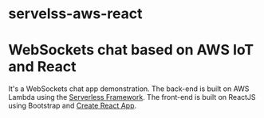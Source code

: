 # servelss-aws-react

# WebSockets chat based on AWS IoT and React

It's a WebSockets chat app demonstration.
The back-end is built on AWS Lambda using the [Serverless Framework](https://serverless.com/).
The front-end is built on ReactJS using Bootstrap and [Create React App](https://github.com/facebookincubator/create-react-app).
